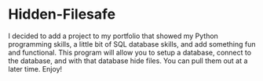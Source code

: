# Hidden-Filesafe

I decided to add a project to my portfolio that showed my Python programming skills, a little bit of SQL database skills, and add something fun and functional. This program will allow you to setup a database, connect to the database, and with that database hide files. You can pull them out at a later time. Enjoy!
